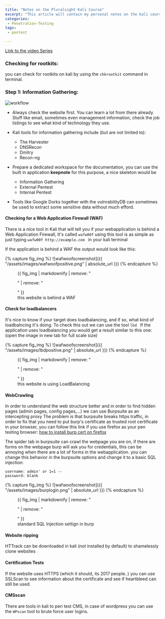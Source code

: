 ```yaml
---
title: "Notes on the Pluralsight Kali Course"
excerpt: "This article will contain my personal notes on the kali course over at pluralsight"
categories:
 - Penetration-Testing
tags:
 - pentest

---
```


[Link to the video Series](https://app.pluralsight.com/library/courses/kali-linux-penetration-testing-ethical-hacking/table-of-contents)

### Checking for rootkits:

 you can check for rootkits on kali by using the ```chkrootkit``` command in terminal.

### Step 1: Information Gathering:

![workflow](https://jeanfrancoismaes.github.io/work-adventures/assets/images/infoworkflow.png)


* Always check the website first. You can learn a lot from there already. Stuff like email, sometimes even management information, check the job listings to see what kind of technology they use.

* Kali tools for information gathering include (but are not limited to):
	* The Harvester
	*  DNSRecon
	*  Dmitry
	*  Recon-ng

* Prepare a dedicated workspace for the documentation, you can use the built in application **keepnote** for this purpose, a nice skeleton would be
	* 	Information Gathering
	* 	External Pentest
	* 	Internal Pentest

* Tools like Google Dorks together with the vulnrabilityDB can sometimes be used to extract some sensitive data without much efford.

#### Checking for a Web Application Firewall (WAF)

There is a nice tool in Kali that will tell you if your webapplication is behind a Web Application Firewall, It's called ```wafw00f``` using this tool is as simple as just typing ```wafw00f http://example.com ``` in your kali terminal

If the application is behind a WAF the output would look like this:

{% capture fig_img %}
![wafwoofscreenshot]({{ "/assets/images/wafwoofpositive.png" | absolute_url }})
{% endcapture %}

<figure>
  {{ fig_img | markdownify | remove: "<p>" | remove: "</p>" }}
  <figcaption>this website is behind a WAF</figcaption>
</figure>

#### Check for loadbalancers

It's nice to know if your target does loadbalancing, and if so, what kind of loadbalncing it's doing. To check this out we can use the tool ```lbd ```
If the application uses loadbalancing you would get a result similar to this one: (open the image in new tab for full scale size)

{% capture fig_img %}
![wafwoofscreenshot]({{ "/assets/images/lbdpositive.png" | absolute_url }})
{% endcapture %}

<figure>
  {{ fig_img | markdownify | remove: "<p>" | remove: "</p>" }}
  <figcaption>this website is using LoadBalancing</figcaption>
</figure>

#### WebCrawling
In order to understand the web structure better and in order to find hidden pages (admin pages, config pages,...) we can use Burpsuite as an intercepting proxy
The problem is that burpsuite breaks https traffic, in order to fix that you need to put burp's certificate as trusted root certificate in your browser, you can follow this link if you use firefox as your pen testing browser: [how to install burp cert on firefox](https://support.portswigger.net/customer/portal/articles/1783087-Installing_Installing%20CA%20Certificate%20-%20FF.html)

The spider tab in burpsuite can crawl the webpage you are on, if there are forms on the webpage burp will ask you for credentials, this can be annoying when there are a lot of forms in the webapplication. you can change this behavior in the burpsuite options and change it to a basic SQL injection:
```
username: admin' or 1=1 --
password: blank
```

{% capture fig_img %}
![wafwoofscreenshot]({{ "/assets/images/burplogin.png" | absolute_url }})
{% endcapture %}

<figure>
  {{ fig_img | markdownify | remove: "<p>" | remove: "</p>" }}
  <figcaption>standard SQL Injection settign in burp</figcaption>
</figure>

#### Website ripping
HTTrack can be downloaded in kali (not installed by default) to shamelessly clone websites

#### Certification Tests
If the website uses HTTPS (which it should, its 2017 people..) you can use SSLScan to see information about the certificate and see if heartbleed can still be used.

#### CMSscan
There are tools in kali to pen test CMS, in case of wordpress you can use the ```WPscan``` tool to brute force user logins.
